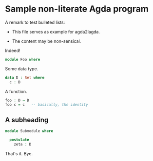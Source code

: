 <!-- This file was automatically generated by agda2lagda 0.2023.6.9. -->

Sample non-literate Agda program
================================

A remark to test bulleted lists:

* This file serves as example for agda2lagda.

* The content may be non-sensical.

Indeed!

```agda
module Foo where
```

Some data type.

```agda
data D : Set where
  c : D
```

A function.

```agda
foo : D → D
foo c = c   -- basically, the identity
```

<!-- This part is commented out.
{-
bar : D → Set
bar x = D
-- -}
--
 -->
A subheading
-------------

```agda
module Submodule where

  postulate
    zeta : D
```

That's it.
Bye.
